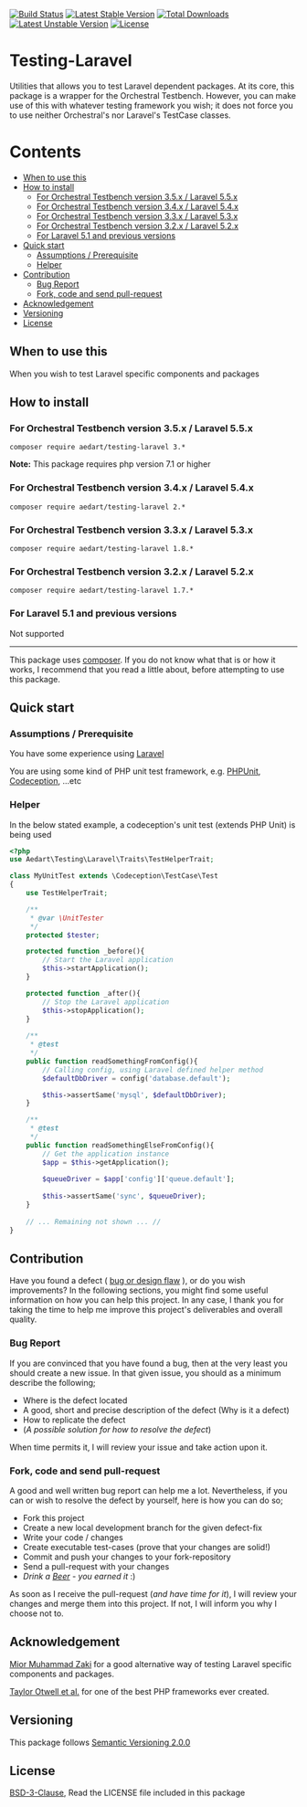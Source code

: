 [![Build Status](https://travis-ci.org/aedart/testing-laravel.svg?branch=master)](https://travis-ci.org/aedart/testing-laravel)
[![Latest Stable Version](https://poser.pugx.org/aedart/testing-laravel/v/stable)](https://packagist.org/packages/aedart/testing-laravel)
[![Total Downloads](https://poser.pugx.org/aedart/testing-laravel/downloads)](https://packagist.org/packages/aedart/testing-laravel)
[![Latest Unstable Version](https://poser.pugx.org/aedart/testing-laravel/v/unstable)](https://packagist.org/packages/aedart/testing-laravel)
[![License](https://poser.pugx.org/aedart/testing-laravel/license)](https://packagist.org/packages/aedart/testing-laravel)

# Testing-Laravel

Utilities that allows you to test Laravel dependent packages. At its core, this package is a wrapper for the Orchestral Testbench.
However, you can make use of this with whatever testing framework you wish; it does not force you to use neither Orchestral's nor Laravel's TestCase classes.

# Contents

  * [When to use this](#when-to-use-this)
  * [How to install](#how-to-install)
    + [For Orchestral Testbench version 3.5.x / Laravel 5.5.x](#for-orchestral-testbench-version-35x---laravel-55x)
    + [For Orchestral Testbench version 3.4.x / Laravel 5.4.x](#for-orchestral-testbench-version-34x---laravel-54x)
    + [For Orchestral Testbench version 3.3.x / Laravel 5.3.x](#for-orchestral-testbench-version-33x---laravel-53x)
    + [For Orchestral Testbench version 3.2.x / Laravel 5.2.x](#for-orchestral-testbench-version-32x---laravel-52x)
    + [For Laravel 5.1 and previous versions](#for-laravel-51-and-previous-versions)
  * [Quick start](#quick-start)
    + [Assumptions / Prerequisite](#assumptions---prerequisite)
    + [Helper](#helper)
  * [Contribution](#contribution)
    + [Bug Report](#bug-report)
    + [Fork, code and send pull-request](#fork--code-and-send-pull-request)
  * [Acknowledgement](#acknowledgement)
  * [Versioning](#versioning)
  * [License](#license)

## When to use this

When you wish to test Laravel specific components and packages

## How to install

### For Orchestral Testbench version 3.5.x / Laravel 5.5.x

```console
composer require aedart/testing-laravel 3.*
```

**Note:** This package requires php version 7.1 or higher

### For Orchestral Testbench version 3.4.x / Laravel 5.4.x

```console
composer require aedart/testing-laravel 2.*
```

### For Orchestral Testbench version 3.3.x / Laravel 5.3.x

```console
composer require aedart/testing-laravel 1.8.*
```

### For Orchestral Testbench version 3.2.x / Laravel 5.2.x

```console
composer require aedart/testing-laravel 1.7.*
```

### For Laravel 5.1 and previous versions

Not supported

-----------------

This package uses [composer](https://getcomposer.org/). If you do not know what that is or how it works, I recommend that you read a little about, before attempting to use this package.

## Quick start

### Assumptions / Prerequisite

You have some experience using [Laravel](http://laravel.com/)

You are using some kind of PHP unit test framework, e.g. [PHPUnit](https://phpunit.de/), [Codeception](http://codeception.com/), ...etc

### Helper

In the below stated example, a codeception's unit test (extends PHP Unit) is being used

```php
<?php
use Aedart\Testing\Laravel\Traits\TestHelperTrait;

class MyUnitTest extends \Codeception\TestCase\Test
{
    use TestHelperTrait;

    /**
     * @var \UnitTester
     */
    protected $tester;

    protected function _before(){
        // Start the Laravel application
        $this->startApplication();
    }

    protected function _after(){
        // Stop the Laravel application
        $this->stopApplication();
    }
    
    /**
     * @test
     */
    public function readSomethingFromConfig(){
        // Calling config, using Laravel defined helper method
        $defaultDbDriver = config('database.default');

        $this->assertSame('mysql', $defaultDbDriver);
    }

    /**
     * @test
     */
    public function readSomethingElseFromConfig(){
        // Get the application instance
        $app = $this->getApplication();
        
        $queueDriver = $app['config']['queue.default'];
        
        $this->assertSame('sync', $queueDriver);
    }
    
    // ... Remaining not shown ... //
}
```

## Contribution

Have you found a defect ( [bug or design flaw](https://en.wikipedia.org/wiki/Software_bug) ), or do you wish improvements? In the following sections, you might find some useful information
on how you can help this project. In any case, I thank you for taking the time to help me improve this project's deliverables and overall quality.

### Bug Report

If you are convinced that you have found a bug, then at the very least you should create a new issue. In that given issue, you should as a minimum describe the following;

* Where is the defect located
* A good, short and precise description of the defect (Why is it a defect)
* How to replicate the defect
* (_A possible solution for how to resolve the defect_)

When time permits it, I will review your issue and take action upon it.

### Fork, code and send pull-request

A good and well written bug report can help me a lot. Nevertheless, if you can or wish to resolve the defect by yourself, here is how you can do so;

* Fork this project
* Create a new local development branch for the given defect-fix
* Write your code / changes
* Create executable test-cases (prove that your changes are solid!)
* Commit and push your changes to your fork-repository
* Send a pull-request with your changes
* _Drink a [Beer](https://en.wikipedia.org/wiki/Beer) - you earned it_ :)

As soon as I receive the pull-request (_and have time for it_), I will review your changes and merge them into this project. If not, I will inform you why I choose not to.

## Acknowledgement

[Mior Muhammad Zaki](https://github.com/orchestral/testbench) for a good alternative way of testing Laravel specific components and packages. 

[Taylor Otwell et al.](http://laravel.com/) for one of the best PHP frameworks ever created.

## Versioning

This package follows [Semantic Versioning 2.0.0](http://semver.org/)

## License

[BSD-3-Clause](http://spdx.org/licenses/BSD-3-Clause), Read the LICENSE file included in this package